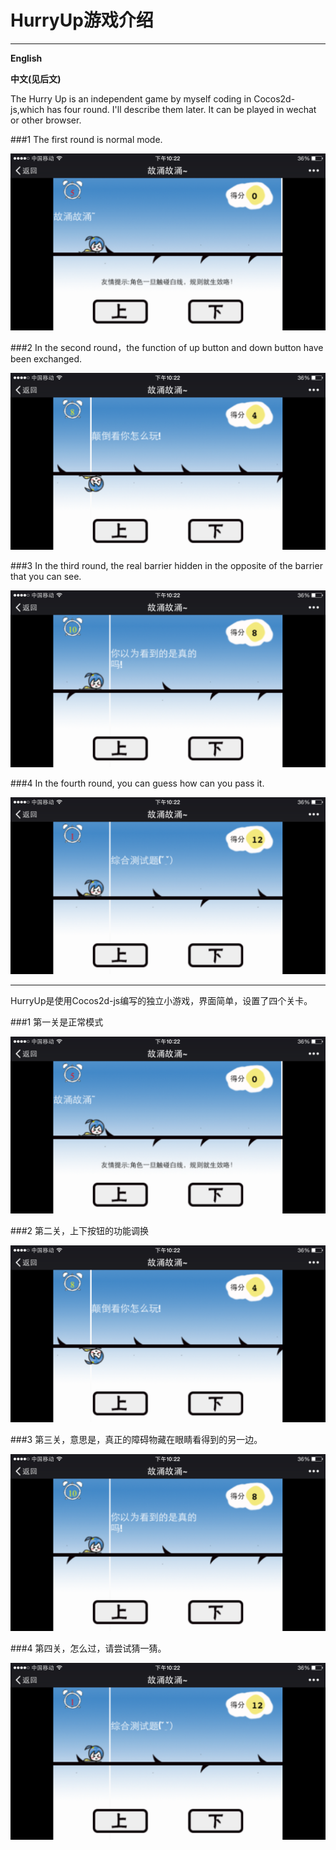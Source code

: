 # HurryUp游戏介绍

--------


**English**

**中文(见后文)**

The Hurry Up is an independent game by myself coding in Cocos2d-js,which has four round.  I'll describe them later. It can be played in wechat or other browser.

###1
The first round is normal mode. 

![](https://raw.githubusercontent.com/ZHONGHuanGit/HurryUp/master/GameDescriptionImg/IMG_0441.PNG)

###2 
In the second round，the function of up button and down button have been exchanged.

![](https://raw.githubusercontent.com/ZHONGHuanGit/HurryUp/master/GameDescriptionImg/IMG_0442.PNG)

###3 
In the third round, the real barrier hidden in the opposite of the barrier that you can see.

![](https://raw.githubusercontent.com/ZHONGHuanGit/HurryUp/master/GameDescriptionImg/IMG_0443.PNG)

###4
In the fourth round, you can guess how can you pass it.

![](https://raw.githubusercontent.com/ZHONGHuanGit/HurryUp/master/GameDescriptionImg/IMG_0444.PNG)

------

HurryUp是使用Cocos2d-js编写的独立小游戏，界面简单，设置了四个关卡。

###1
第一关是正常模式

![](https://raw.githubusercontent.com/ZHONGHuanGit/HurryUp/master/GameDescriptionImg/IMG_0441.PNG)

###2 
第二关，上下按钮的功能调换

![](https://raw.githubusercontent.com/ZHONGHuanGit/HurryUp/master/GameDescriptionImg/IMG_0442.PNG)

###3 
第三关，意思是，真正的障碍物藏在眼睛看得到的另一边。

![](https://raw.githubusercontent.com/ZHONGHuanGit/HurryUp/master/GameDescriptionImg/IMG_0443.PNG)

###4
第四关，怎么过，请尝试猜一猜。

![](https://raw.githubusercontent.com/ZHONGHuanGit/HurryUp/master/GameDescriptionImg/IMG_0444.PNG)

